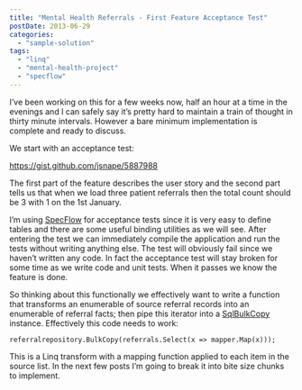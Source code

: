 ```yaml
---
title: "Mental Health Referrals - First Feature Acceptance Test"
postDate: 2013-06-29
categories: 
  - "sample-solution"
tags: 
  - "linq"
  - "mental-health-project"
  - "specflow"
---
```


I’ve been working on this for a few weeks now, half an hour at a time in the evenings and I can safely say it’s pretty hard to maintain a train of thought in thirty minute intervals. However a bare minimum implementation is complete and ready to discuss.

We start with an acceptance test:

https://gist.github.com/jsnape/5887988

The first part of the feature describes the user story and the second part tells us that when we load three patient referrals then the total count should be 3 with 1 on the 1st January.

I’m using [SpecFlow](http://www.specflow.org) for acceptance tests since it is very easy to define tables and there are some useful binding utilities as we will see. After entering the test we can immediately compile the application and run the tests without writing anything else. The test will obviously fail since we haven’t written any code. In fact the acceptance test will stay broken for some time as we write code and unit tests. When it passes we know the feature is done.

So thinking about this functionally we effectively want to write a function that transforms an enumerable of source referral records into an enumerable of referral facts; then pipe this iterator into a [SqlBulkCopy](http://msdn.microsoft.com/en-us/library/system.data.sqlclient.sqlbulkcopy.aspx) instance. Effectively this code needs to work:

`referralrepository.BulkCopy(referrals.Select(x => mapper.Map(x)));`

This is a Linq transform with a mapping function applied to each item in the source list. In the next few posts I’m going to break it into bite size chunks to implement.
